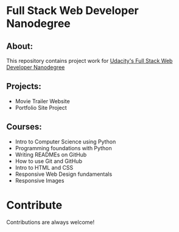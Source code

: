 # Full Stack Web Developer Nanodegree

## About:
This repository contains project work for [Udacity's Full Stack Web Developer Nanodegree](https://www.udacity.com/course/full-stack-web-developer-nanodegree--nd004)

## Projects:
* Movie Trailer Website
* Portfolio Site Project

## Courses:
* Intro to Computer Science using Python
* Programming foundations with Python
* Writing READMEs on GitHub
* How to use Git and GitHub
* Intro to HTML and CSS
* Responsive Web Design fundamentals 
* Responsive Images


# Contribute
Contributions are always welcome! 
